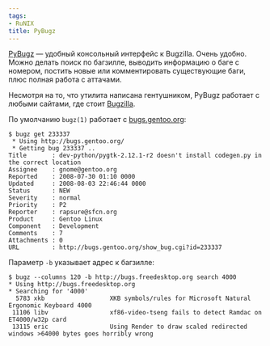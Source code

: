 ```yaml
---
tags:
- RuNIX
title: PyBugz
---
```


[PyBugz][] — удобный консольный интерфейс к Bugzilla. Очень удобно.
Можно делать поиск по багзилле, выводить информацию о баге с номером,
постить новые или комментировать существующие баги, плюс полная работа с
аттачами.

Несмотря на то, что утилита написана гентушником, PyBugz работает с
любыми сайтами, где стоит [Bugzilla][].

По умолчанию `bugz(1)` работает с [bugs.gentoo.org][]:

    $ bugz get 233337
     * Using http://bugs.gentoo.org/
     * Getting bug 233337 ..
    Title       : dev-python/pygtk-2.12.1-r2 doesn't install codegen.py in the correct location
    Assignee    : gnome@gentoo.org
    Reported    : 2008-07-30 01:10 0000
    Updated     : 2008-08-03 22:46:44 0000
    Status      : NEW
    Severity    : normal
    Priority    : P2
    Reporter    : rapsure@sfcn.org
    Product     : Gentoo Linux
    Component   : Development
    Comments    : 7
    Attachments : 0
    URL         : http://bugs.gentoo.org/show_bug.cgi?id=233337

Параметр `-b` указывает адрес к багзилле:

    $ bugz --columns 120 -b http://bugs.freedesktop.org search 4000
    * Using http://bugs.freedesktop.org
    * Searching for '4000'
      5783 xkb                  XKB symbols/rules for Microsoft Natural Ergonomic Keyboard 4000
     11106 libv                 xf86-video-tseng fails to detect Ramdac on ET4000/w32p card
     13115 eric                 Using Render to draw scaled redirected windows >64000 bytes goes horribly wrong

  [PyBugz]: http://www.liquidx.net/pybugz/
  [Bugzilla]: http://www.bugzilla.org/
  [bugs.gentoo.org]: http://bugs.gentoo.org/
